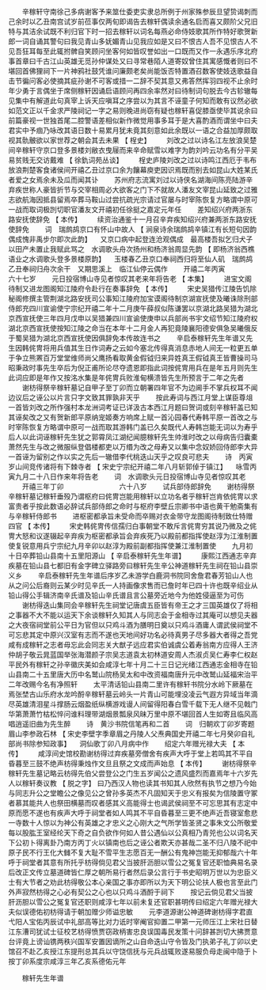 <!-- { "loadSidebar": true } -->
　　辛稼轩守南徐己多病谢客予来筮仕委吏实隶总所例于州家殊参辰旦望贽谒刺而己余时以乙丑南宫试岁前莅事仅两旬即谒告去稼轩偶读余通名启而喜又颇阶父兄旧特与其洁余试既不利归官下时一招去稼轩以词名每燕必命侍妓歌其所作特好歌贺新郎一词自诵其警句曰我见青山多妩媚青山见我应如是又曰不恨古人吾不见恨古人不见吾狂耳每至此辄拊髀自笑顾问坐客何如皆叹誉如出一口既而又作一永遇乐序北府事首章曰千古江山英雄无觅孙仲谋处又曰寻常巷陌人道寄奴曾住其寓感慨者则曰不堪回首佛狸祠下一片神鸦社鼓凭谁问廉颇老矣尚能饭否特置酒召数客使妓迭歌益自击节徧问客必使摘其疵孙谢不可客或措一二辞不契其意又弗答然挥羽四视不止余时年少勇于言偶坐于席侧稼轩因诵启语顾问再四余率然对曰待制词句脱去今古轸辙每见集中有解道此句真宰上诉天应嗔耳之序尝以为其言不诬童子何知而敢有议然必欲如范文正以千金求严陵祠记一字之易则晚进尚窃有疑也稼轩喜促膝亟使毕其说余曰前篇豪视一世独首尾二腔警语差相似新作微觉用事多耳于是大喜酌酒而谓坐中曰夫君实中予痼乃咏改其语日数十易累月犹未竟其刻意如此余既以一语之合益加厚颇取视其骩骳欲以家世荐之朝会其去未果 【 桯史】 
　　刘改之过以诗名江左放浪吴楚间辛稼轩守京口登多景楼刘敝衣曳屦而来辛命赋雪以难字为韵刘吟云功名有分平吴易贫贱无交访戴难 【 徐釚词苑丛谈】 
　　桯史庐陵刘改之过以诗鸣江西厄于韦布放浪荆楚客食诸侯间开禧乙丑过京口余为饟幕庾吏因识焉既而别去如昆山大姓某氏者爱之女焉余未及瓜而闻其讣 
　　苏州府志流寓刘过以诗侠名湖海间陈亮陆游辛弃疾世称人豪皆折节与交宰相周必大欲客之门下不就故人潘友文宰昆山延致之过雅志欲航海因抵县留焉卒葬马鞍山过尝抗疏光宗请过官屡与时宰陈恢复方略谓中原可一战而取词极剀切职官潘友文开禧初任徐挺之嘉定元年任 
　　差知绍兴府两浙东路安抚使辞免 【 本传】 
　　续资治通鉴十一月召辛弃疾知绍兴府兼两浙东路安抚使辞免 
　　词　瑞鹧鸪京口有怀山中故人 【 涧泉诗余瑞鹧鸪辛镇江有长短句因韵偶成愧非禹步尔即次此韵】 　又京口病中起登连沧观偶成　最高楼吾拟乞归犬子以田产未置止我赋此骂之　水调歌头舟次扬州和杨济翁周显先韵 【 即杨济翁西樵语业之水调歌头登多景楼原韵】 　玉楼春乙丑京口奉祠西归将至仙人矶　瑞鹧鸪乙丑奉祠归舟次余干　又期思溪上　临江仙停云偶作 
　　开禧二年丙寅　　　　　　　　六十七岁 
　　元日投宿博山寺见者惊叹其老来年将告老 【 本集】 
　　进宝文阁待制又进龙图阁知江陵府令赴行在奏事辞免 【 本传】 
　　宋史吴猎传江陵告饥除秘阁修撰主管荆湖北路安抚司公事知江陵府加宝谟阁待制京湖宣抚使及曦诛除刑部侍郎充四川宣谕使宁宗纪开禧二年十二月庚午薛叔似陈谦罢以京湖北路吴猎为湖北京西宣抚使三年四月戊申以吴猎兼四川宣谕使庚申以兵部尚书宇文绍节知江陵府权湖北京西宣抚使按知江陵之命当在本年十二月金人再犯竟陵襄阳德安俱急吴曦俄反于蜀吴猎为湖北京西宣抚使因俱辞免本传故连书之 
　　辛启泰稼轩先生年谱又先生因韩侂冑将用兵值其生日作词寿之云如今塞北传得真消息赤地人间无一粒更五单于争立熊罴百万堂堂维师尚父鹰扬看取黄金假钺归来异姓真王假钺真王皆曹操司马昭秉政时事先生卒后为倪正甫所论尽夺遗恩即指此词按侂冑用兵在是年五月则先生此词应即是年作又按洺水集是年侂冑兵败淮甸横溃皆先生所预言于二年之先者 
　　谢枋得祭辛稼轩墓记自甲子至丁卯而立朝署四年官不为边阃手不掌兵权耳不闻边议后之诬公以片言只字文致其罪孰非天乎 
　　按此寿词与西江月堂上谋臣尊俎一首皆刘改之所作强村本龙洲词考证已详汲古本西江月题曰贺词或刻辛稼轩盖已知其诬矣改之又有贺新郎平原纳宠姬奏方响席上赋一首沁园春代寿韩平原一首改之与时宰陈恢复方略谓中原可一战而取其游韩门盖已久矣既代人寿韩岂能无词以为寿乎后人以此词诬稼轩先生犹之郭霄凤江湖纪闻臆稼轩先生帅淮时改之以母病告归囊橐萧然先生与改之微服纵登倡楼都吏以万缗为改之母寿又以集中念奴娇回侍郎李大异一首诬为留别之作以实之先后一辙借李代桃迭山天乎之叹良可悲夫 
　　诗　丙寅岁山间竞传诸将有下棘寺者 【 宋史宁宗纪开禧二年八月斩郭倬于镇江】 　咏雪丙寅九月二十八日作来年将告老 
　　词　水调歌头元日投宿博山寺见者惊叹其老 
　　开禧三年丁卯　　　　　　　　六十八岁 
　　试兵部侍郎辞免 
　　谢枋得祭辛稼轩墓记稼轩垂殁乃谓枢府曰侂冑岂能用稼轩以立功名者乎稼轩岂肯依侂冑以求富贵者乎按此数语必辞试兵部侍郎之命时与枢府李壁丘宗卿书中语也黄干勉斋集有与辛稼轩侍郎书 
　　进枢密都承旨未受命而卒赐对衣金带守龙图阁待制致仕特赠四官 【 本传】 
　　宋史韩侂冑传信孺归白事朝堂不敢斥言侂冑穷其说乃微及之侂冑大怒和议遂辍起辛弃疾为枢密都承旨会弃疾死乃以殿前都指挥使赵淳为江淮制置使复锐意用兵宁宗纪九月辛卯以赵淳为殿前副都指挥使兼江淮制置使 
　　九月初十日卒葬铅山县南十五里阳源山 【 辛启泰稼轩先生年谱】 
　　康熙江西通志辛弃疾墓在铅山县七都旧有金字碑立驿路旁曰稼轩先生辛公神道稼轩先生祠在铅山县崇义乡 
　　辛启泰稼轩先生年谱后序岁乙未游学白鹿洞书院同舍詹君春芳铅山人也从之问公后裔则云某少时见辛氏一人持画像求售而已詹时年已四十许也既辛绍业从铅山得公手辑济南辛氏谱及铅山辛氏谱且言公墓旁近地今为他姓侵逼至为可伤 
　　谢枋得迭山集同会辛稼轩先生祠堂记唐虞五臣皆有帝王之才三国英雄仅了将相之事器不大不能以运天下余谈稼轩久知其人与同志会于金相寺过其庵可以想见夫器之大夜宿祠堂前公平日为官但以只鸡斗酒为膳明日奠以只鸡斗酒庸人谓武侯祠堂不可忘悲其定中原兴汉室有志而不遂也天地间好功名必待真男子尽多器大者得之吾党咸有成稼轩之志者毋忘此会同志关大猷子远应君实伯诚虞公着寿翁南方应得人王济仲胡子敬云晁蓝国举张海潜颜子宗吴志道袁太初林道安周人杰淑贞吴仁寿李仁权赵平民外有稼轩之孙辛徽庆美如会咸淳七年十月二十三日记光绪江西通志金相寺在铅山县南二十五里唐大历中名鹫山院杨吴太和中改资福南唐升元中改鹫山延福宋治平二年改赐今名有净照轩 
　　太平清话铅山县南二里许有稼轩书院分水岭下厥墓在焉张埜古山乐府水龙吟酹辛稼轩墓云岭头一片青山可能埋没凌云气遐方异域当年滴尽英雄清泪星斗撑肠云烟盈纸纵横游戏谩人间留得阳春白雪千载下无人继不见戟门华第萧萧竹枯松悴问谁料理带湖烟景瓢泉风昧万里中原不堪回首人生如寄且临风高唱逍遥旧曲为先生醉 
　　诗　黄沙书院信笔再和二首 
　　词　归朝欢丁卯岁寄题眉山李参政石林 【 宋史李壁字季章眉之丹陵人父焘典国史开禧二年七月癸卯自礼部尚书除参知政事】 　洞仙歌丁卯八月病中作 
　　绍定六年赠光禄大夫 【 本传】 
　　咸淳间史馆校勘谢枋得过弃疾墓旁僧舍有疾声大呼于堂上若鸣其不平自昏暮至三鼓不绝声枋得秉烛作文旦且祭之文成而声始息 【 本传】 
　　谢枋得祭辛稼轩先生墓记略云枋得先伯父尝登公之门生五岁闻公之遗风盛烈而嘉焉年十六岁先人以稼轩奏议教 【 脱之字】 曰乃西汉人物也读其书知其人欣然有执节之想乃今始与同志升公之堂瞻公之像见公之曾孙多英杰不凡固知天于忠义有报矣为信陵置守冢者慕其能共人也祭田横墓而叹者感其义高能得士也谒武侯祠至不可忘思其有志定中原而愿不遂也有疾声大呼于祠堂者如人鸣其不平自昏暮至三更不绝声近吾寝室愈悲一寺数十人惊以为神公有英雄之才忠义之心刚大之气所学皆圣贤之事朱文公所敬爱每以股肱王室经纶天下奇之自负欲作何如人昔公遇仙以公真相乃青兕也公以词名天下公初卜得离卦乃南方丙丁火以镇南也后之诬公者欺天亦甚哉二圣不归八陵不祀中原子民不行王化大雠不复大耻不雪平生志愿百无一酬公有鬼神岂能无抑郁哉六十年呼于祠堂者其意有所托乎枋得倘见君父当披肝沥胆以雪公之冤复官还职恤典易名录后改正文传立墓道碑皆仁厚之朝所易行者然后录公言行于书史昭明万世以为忠臣义士有大节者之劝此枋得敬公本心亲国之事亦即所以为天下明公论扶人极也言至此门外声寂然枋得之心必有契公之心也以只鸡斗酒酹于祠下 
　　按记云倘见君父当披肝沥胆以雪公之冤复官还职则咸淳七年以前未复还官职甚明传曰绍定六年赠光禄大夫似误德佑初枋得请于朝加赠少师谥忠敏 
　　元李道源谢公神道碑谢枋得字君直弋阳人宝佑丙辰试中礼部高等比对力诋时宰阉官抑置二甲第一元师压江上宋社日替江东漕司犹试士征校艺枋得愤贾窃政柄害忠良误国毒民发策十问辞甚剀切大拂贾意台评竟上谤讪镌两秩兴国军安置因谪所之山自命迭山守令皆及门执弟子礼丁卯以史馆召不赴乙亥授江东提刑总其兵以守饶信抚与元兵战辄败遂易服负母走闽中隐于卜按丁卯系度宗咸淳三年乙亥系德佑元年 

　　稼轩先生年谱
